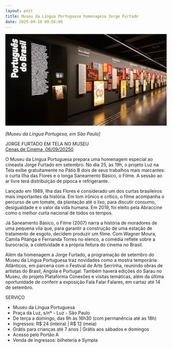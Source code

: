 ```yaml
---
layout: post
title: Museu da Língua Portuguesa homenageia Jorge Furtado
date: 2025-09-10 09:56:00
---
```

![](/uploads/museu-lp.jpg)

*\[Museu da Língua Portugesa, em São Paulo]*

JORGE FURTADO EM TELA NO MUSEU\
[Cenas de Cinema, 06/09/20250](https://cenasdecinema.com/jorge-furtado-em-tela-no-museu/)

O Museu da Língua Portuguesa prepara uma homenagem especial ao cineasta Jorge Furtado em setembro. No dia 25, às 19h, o projeto Luz na Tela exibe gratuitamente no Pátio B dois de seus trabalhos mais marcantes: o curta Ilha das Flores e o longa Saneamento Básico, o Filme. A sessão ao ar livre terá distribuição de pipoca e refrigerante.

Lançado em 1989, Ilha das Flores é considerado um dos curtas brasileiros mais importantes da história. Em tom irônico e crítico, o filme acompanha o percurso de um tomate, da plantação até o lixo, para discutir consumo, desigualdade e o valor da vida humana. Em 2019, foi eleito pela Abraccine como o melhor curta nacional de todos os tempos.

Já Saneamento Básico, o Filme (2007) narra a história de moradores de uma pequena vila que, para garantir a construção de uma estação de tratamento de esgoto, decidem produzir um filme. Com Wagner Moura, Camila Pitanga e Fernanda Torres no elenco, a comédia reflete sobre a burocracia, a coletividade e a própria feitura do cinema no Brasil.

Além da homenagem a Jorge Furtado, a programação de setembro do Museu da Língua Portuguesa traz novidades como a mostra temporária Atlânticos, em parceria com o Festival de Arte Serrinha, reunindo obras de artistas do Brasil, Angola e Portugal. Também haverá edições do Sarau no Museu, do projeto Plataforma Conexões e visitas temáticas, além da última oportunidade de conferir a exposição Fala Falar Falares, em cartaz até 14 de setembro.

SERVIÇO

* Museu da Língua Portuguesa
* Praça da Luz, s/nº - Luz - São Paulo
* De terça a domingo, das 9h às 16h30 (com permanência até as 18h)
* Ingressos: R$ 24 (inteira) | R$ 12 (meia)
* Grátis para crianças até 7 anos | Grátis aos sábados e domingos
* Acesso pelo Portão A
* Venda de ingressos: bilheteria e Sympla
